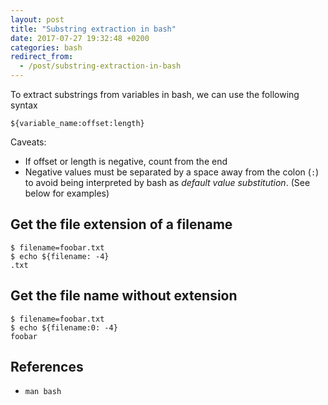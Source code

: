 ```yaml
---
layout: post
title: "Substring extraction in bash"
date: 2017-07-27 19:32:48 +0200
categories: bash
redirect_from:
  - /post/substring-extraction-in-bash
---
```


To extract substrings from variables in bash, we can use the following syntax

    ${variable_name:offset:length}

Caveats:
- If offset or length is negative, count from the end
- Negative values must be separated by a space away from the colon (`:`) to avoid being interpreted by bash as *default value substitution*. (See below for examples)


## Get the file extension of a filename

    $ filename=foobar.txt
    $ echo ${filename: -4}
    .txt

## Get the file name without extension

    $ filename=foobar.txt
    $ echo ${filename:0: -4}
    foobar

## References
- `man bash`